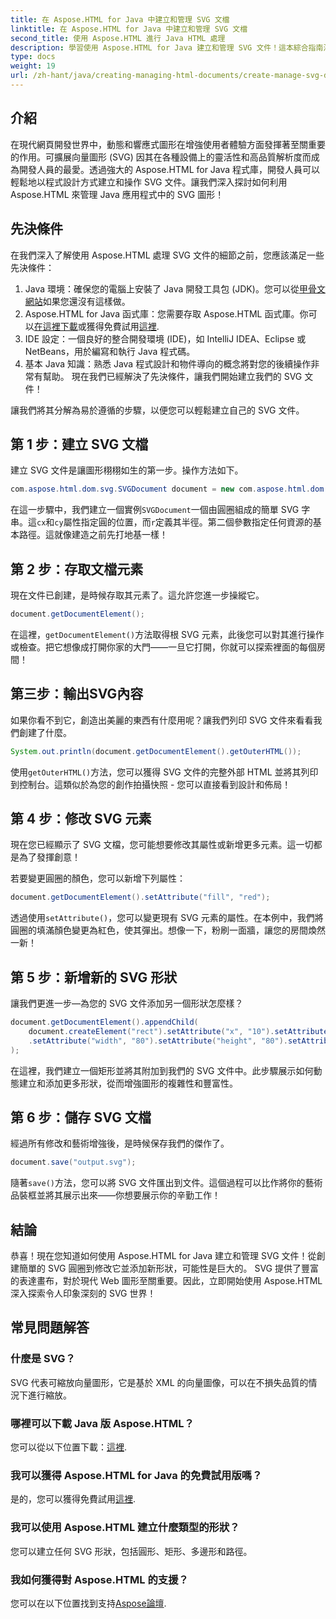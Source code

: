 ```yaml
---
title: 在 Aspose.HTML for Java 中建立和管理 SVG 文檔
linktitle: 在 Aspose.HTML for Java 中建立和管理 SVG 文檔
second_title: 使用 Aspose.HTML 進行 Java HTML 處理
description: 學習使用 Aspose.HTML for Java 建立和管理 SVG 文件！這本綜合指南涵蓋了從基本創建到高級操作的所有內容。
type: docs
weight: 19
url: /zh-hant/java/creating-managing-html-documents/create-manage-svg-documents/
---
```

## 介紹
在現代網頁開發世界中，動態和響應式圖形在增強使用者體驗方面發揮著至關重要的作用。可擴展向量圖形 (SVG) 因其在各種設備上的靈活性和高品質解析度而成為開發人員的最愛。透過強大的 Aspose.HTML for Java 程式庫，開發人員可以輕鬆地以程式設計方式建立和操作 SVG 文件。讓我們深入探討如何利用 Aspose.HTML 來管理 Java 應用程式中的 SVG 圖形！
## 先決條件
在我們深入了解使用 Aspose.HTML 處理 SVG 文件的細節之前，您應該滿足一些先決條件：
1.  Java 環境：確保您的電腦上安裝了 Java 開發工具包 (JDK)。您可以從[甲骨文網站](https://www.oracle.com/java/technologies/javase-jdk11-downloads.html)如果您還沒有這樣做。
2.  Aspose.HTML for Java 函式庫：您需要存取 Aspose.HTML 函式庫。你可以[在這裡下載](https://releases.aspose.com/html/java/)或獲得免費試用[這裡](https://releases.aspose.com/).
3. IDE 設定：一個良好的整合開發環境 (IDE)，如 IntelliJ IDEA、Eclipse 或 NetBeans，用於編寫和執行 Java 程式碼。
4. 基本 Java 知識：熟悉 Java 程式設計和物件導向的概念將對您的後續操作非常有幫助。
現在我們已經解決了先決條件，讓我們開始建立我們的 SVG 文件！

讓我們將其分解為易於遵循的步驟，以便您可以輕鬆建立自己的 SVG 文件。
## 第 1 步：建立 SVG 文檔
建立 SVG 文件是讓圖形栩栩如生的第一步。操作方法如下。

```java
com.aspose.html.dom.svg.SVGDocument document = new com.aspose.html.dom.svg.SVGDocument("<svg xmlns='http://www.w3.org/2000/svg'><circle cx='50' cy='50' r='40'/></svg>", ".");
```

在這一步驟中，我們建立一個實例`SVGDocument`一個由圓圈組成的簡單 SVG 字串。這`cx`和`cy`屬性指定圓的位置，而`r`定義其半徑。第二個參數指定任何資源的基本路徑。這就像建造之前先打地基一樣！
## 第 2 步：存取文檔元素
現在文件已創建，是時候存取其元素了。這允許您進一步操縱它。

```java
document.getDocumentElement();
```

在這裡，`getDocumentElement()`方法取得根 SVG 元素，此後您可以對其進行操作或檢查。把它想像成打開你家的大門——一旦它打開，你就可以探索裡面的每個房間！
## 第三步：輸出SVG內容
如果你看不到它，創造出美麗的東西有什麼用呢？讓我們列印 SVG 文件來看看我們創建了什麼。

```java
System.out.println(document.getDocumentElement().getOuterHTML());
```

使用`getOuterHTML()`方法，您可以獲得 SVG 文件的完整外部 HTML 並將其列印到控制台。這類似於為您的創作拍攝快照 - 您可以直接看到設計和佈局！
## 第 4 步：修改 SVG 元素
現在您已經顯示了 SVG 文檔，您可能想要修改其屬性或新增更多元素。這一切都是為了發揮創意！

若要變更圓圈的顏色，您可以新增下列屬性：
```java
document.getDocumentElement().setAttribute("fill", "red");
```

透過使用`setAttribute()`，您可以變更現有 SVG 元素的屬性。在本例中，我們將圓圈的填滿顏色變更為紅色，使其彈出。想像一下，粉刷一面牆，讓您的房間煥然一新！
## 第 5 步：新增新的 SVG 形狀
讓我們更進一步—為您的 SVG 文件添加另一個形狀怎麼樣？ 

```java
document.getDocumentElement().appendChild(
    document.createElement("rect").setAttribute("x", "10").setAttribute("y", "10")
    .setAttribute("width", "80").setAttribute("height", "80").setAttribute("fill", "blue")
);
```

在這裡，我們建立一個矩形並將其附加到我們的 SVG 文件中。此步驟展示如何動態建立和添加更多形狀，從而增強圖形的複雜性和豐富性。
## 第 6 步：儲存 SVG 文檔
經過所有修改和藝術增強後，是時候保存我們的傑作了。

```java
document.save("output.svg");
```

隨著`save()`方法，您可以將 SVG 文件匯出到文件。這個過程可以比作將你的藝術品裝框並將其展示出來——你想要展示你的辛勤工作！
## 結論
恭喜！現在您知道如何使用 Aspose.HTML for Java 建立和管理 SVG 文件！從創建簡單的 SVG 圓圈到修改它並添加新形狀，可能性是巨大的。 SVG 提供了豐富的表達畫布，對於現代 Web 圖形至關重要。因此，立即開始使用 Aspose.HTML 深入探索令人印象深刻的 SVG 世界！
## 常見問題解答
### 什麼是 SVG？
SVG 代表可縮放向量圖形，它是基於 XML 的向量圖像，可以在不損失品質的情況下進行縮放。
### 哪裡可以下載 Java 版 Aspose.HTML？
您可以從以下位置下載：[這裡](https://releases.aspose.com/html/java/).
### 我可以獲得 Aspose.HTML for Java 的免費試用版嗎？
是的，您可以獲得免費試用[這裡](https://releases.aspose.com/).
### 我可以使用 Aspose.HTML 建立什麼類型的形狀？
您可以建立任何 SVG 形狀，包括圓形、矩形、多邊形和路徑。
### 我如何獲得對 Aspose.HTML 的支援？
您可以在以下位置找到支持[Aspose論壇](https://forum.aspose.com/c/html/29).